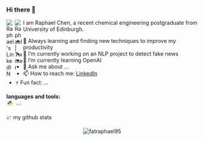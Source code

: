 ### Hi there 👋
<a href="https://www.linkedin.com/in/raphael-chen/">
  <img align="left" alt="Raphael's LinkedIN" width="22px" src="https://raw.githubusercontent.com/peterthehan/peterthehan/master/assets/linkedin.svg" />
</a>
<a href="https://twitter.com/fatraphael95">
  <img align="left" alt="Raphael | Twitter" width="22px" src="https://raw.githubusercontent.com/peterthehan/peterthehan/master/assets/twitter.svg" />
</a>

I am Raphael Chen, a recent chemical engineering postgraduate from University of Edinburgh. 

- 🥷 Always learning and finding new techniques to improve my productivity 
- 🔭 I’m currently working on an NLP project to detect fake news
- 🌱 I’m currently learning OpenAI
- 💬 Ask me about ...
- 📫 How to reach me: [LinkedIn](https://www.linkedin.com/in/raphael-chen/)
- ⚡ Fun fact: ...


**languages and tools:**  
<code><img height="20" src="https://raw.githubusercontent.com/github/explore/80688e429a7d4ef2fca1e82350fe8e3517d3494d/topics/python/python.png"></code>
<code><img height="20" src="https://raw.githubusercontent.com/github/explore/80688e429a7d4ef2fca1e82350fe8e3517d3494d/topics/mysql/mysql.png"></code>


📈 my github stats

<p align="center"> <img src="https://github-readme-stats.vercel.app/api?username=fatraphael95&show_icons=true&theme=gotham" alt="fatraphael95" />
